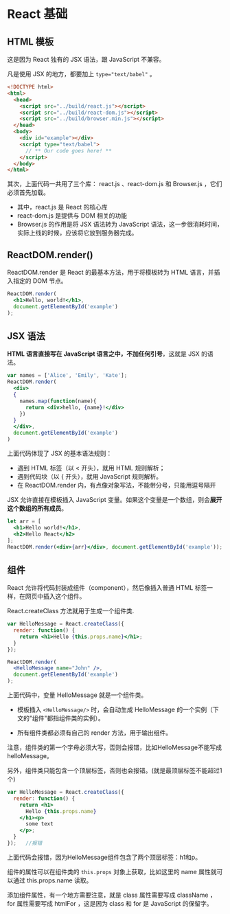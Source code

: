 # React 基础

## HTML 模板

这是因为 React 独有的 JSX 语法，跟 JavaScript 不兼容。

凡是使用 JSX 的地方，都要加上 `type="text/babel"` 。

```html
<!DOCTYPE html>
<html>
  <head>
    <script src="../build/react.js"></script>
    <script src="../build/react-dom.js"></script>
    <script src="../build/browser.min.js"></script>
  </head>
  <body>
    <div id="example"></div>
    <script type="text/babel">
      // ** Our code goes here! **
    </script>
  </body>
</html>
```

其次，上面代码一共用了三个库： react.js 、react-dom.js 和 Browser.js ，它们必须首先加载。

- 其中，react.js 是 React 的核心库
- react-dom.js 是提供与 DOM 相关的功能
- Browser.js 的作用是将 JSX 语法转为 JavaScript 语法，这一步很消耗时间，实际上线的时候，应该将它放到服务器完成。

## ReactDOM.render()

ReactDOM.render 是 React 的最基本方法，用于将模板转为 HTML 语言，并插入指定的 DOM 节点。

```jsx
ReactDOM.render(
  <h1>Hello, world!</h1>,
  document.getElementById('example')
);
```

## JSX 语法

**HTML 语言直接写在 JavaScript 语言之中，不加任何引号**，这就是 JSX 的语法。

```jsx
var names = ['Alice', 'Emily', 'Kate'];
ReactDOM.render(
  <div>
  {
    names.map(function(name){
      return <div>hello, {name}!</div>
    })
  }
  </div>,
  document.getElementById('example')
)
```

上面代码体现了 JSX 的基本语法规则：

- 遇到 HTML 标签（以 < 开头），就用 HTML 规则解析；
- 遇到代码块（以 { 开头），就用 JavaScript 规则解析。
- 在 ReactDOM.render 内，有点像对象写法，不能带分号，只能用逗号隔开

JSX 允许直接在模板插入 JavaScript 变量。如果这个变量是一个数组，则会**展开这个数组的所有成员**。

```jsx
let arr = [
  <h1>Hello world!</h1>,
  <h2>Hello React</h2>
];
ReactDOM.render(<div>{arr}</div>, document.getElementById('example'));
```

## 组件

React 允许将代码封装成组件（component），然后像插入普通 HTML 标签一样，在网页中插入这个组件。

React.createClass 方法就用于生成一个组件类.

```jsx
var HelloMessage = React.createClass({
  render: function() {
    return <h1>Hello {this.props.name}</h1>;
  }
});

ReactDOM.render(
  <HelloMessage name="John" />,
  document.getElementById('example')
);
```

上面代码中，变量 HelloMessage 就是一个组件类。

- 模板插入 `<HelloMessage/>` 时，会自动生成 HelloMessage 的一个实例（下文的"组件"都指组件类的实例）。

- 所有组件类都必须有自己的 render 方法，用于输出组件。

注意，组件类的第一个字母必须大写，否则会报错，比如HelloMessage不能写成helloMessage。

另外，组件类只能包含一个顶层标签，否则也会报错。(就是最顶层标签不能超过1个)

```jsx
var HelloMessage = React.createClass({
  render: function() {
    return <h1>
      Hello {this.props.name}
    </h1><p>
      some text
    </p>;
  }
});   //报错
```

上面代码会报错，因为HelloMessage组件包含了两个顶层标签：h1和p。

组件的属性可以在组件类的 `this.props` 对象上获取，比如这里的 name 属性就可以通过 this.props.name 读取。

添加组件属性，有一个地方需要注意，就是 class 属性需要写成 className ，for 属性需要写成 htmlFor ，这是因为 class 和 for 是 JavaScript 的保留字。
